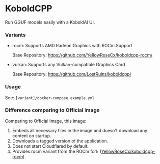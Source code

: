 # KoboldCPP

Run GGUF models easily with a KoboldAI UI.

### Variants

- rocm: Supports AMD Radeon Graphics with ROCm Support

  Base Repository: https://github.com/YellowRoseCx/koboldcpp-rocm/

- vulkan: Supports any Vulkan-compatible Graphics Card

  Base Repository: https://github.com/LostRuins/koboldcpp/

### Usage

See: `[variant]/docker-compose.example.yml`

### Difference comparing to Official Image

Comparing to Official Image, this image:

1. Embeds all necessary files in the image and doesn't download any content on startup.
2. Downloads a tagged version of the application.
3. Does not start Cloudflared by default.
4. Provides rocm variant from the ROCm fork ([YellowRoseCx/koboldcpp-rocm](https://github.com/YellowRoseCx/koboldcpp-rocm/)).
